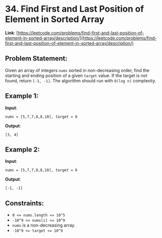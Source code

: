# 34. Find First and Last Position of Element in Sorted Array

**Link**: [https://leetcode.com/problems/find-first-and-last-position-of-element-in-sorted-array/description/](https://leetcode.com/problems/find-first-and-last-position-of-element-in-sorted-array/description/)

## Problem Statement:

Given an array of integers `nums` sorted in non-decreasing order, find the starting and ending position of a given `target` value. If the target is not found, return `[-1, -1]`. The algorithm should run with `O(log n)` complexity.

## Example 1:

**Input**:
```plaintext
nums = [5,7,7,8,8,10], target = 8
```
**Output**:
```plaintext
[3, 4]
```

## Example 2:

**Input**:
```plaintext
nums = [5,7,7,8,8,10], target = 6
```

**Output**:
```plaintext
[-1, -1]
```

## Constraints:
- `0 <= nums.length <= 10^5`
- `-10^9 <= nums[i] <= 10^9`
- `nums` is a non-decreasing array.
- `-10^9 <= target <= 10^9`
